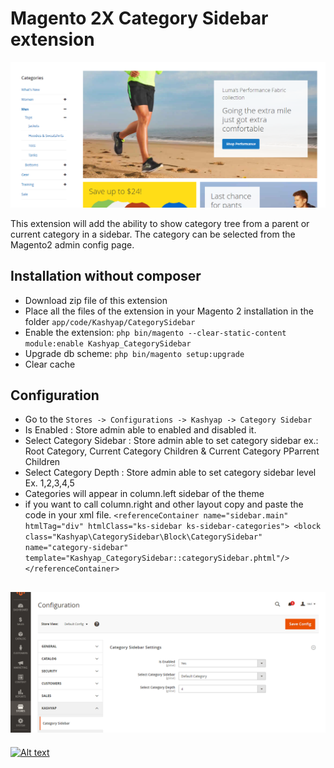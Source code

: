 # Magento 2X Category Sidebar extension
![Alt text](header.png?raw=true "Magento2 Category Sidebar")

This extension will add the ability to show category tree from a parent or current category in a sidebar. The category can be selected from the Magento2 admin config page.

## Installation without composer
* Download zip file of this extension
* Place all the files of the extension in your Magento 2 installation in the folder `app/code/Kashyap/CategorySidebar`
* Enable the extension: `php bin/magento --clear-static-content module:enable Kashyap_CategorySidebar`
* Upgrade db scheme: `php bin/magento setup:upgrade`
* Clear cache

## Configuration
* Go to the `Stores -> Configurations -> Kashyap -> Category Sidebar`
* Is Enabled : Store admin able to enabled and disabled it.
* Select Category Sidebar : Store admin able to set category sidebar ex.: Root Category, Current Category Children & Current Category PParrent Children
* Select Category Depth : Store admin able to set category sidebar level Ex. 1,2,3,4,5
* Categories will appear in column.left sidebar of the theme
* if you want to call column.right and other layout copy and paste the code in your xml file.
 `<referenceContainer name="sidebar.main" htmlTag="div" htmlClass="ks-sidebar ks-sidebar-categories">
            <block class="Kashyap\CategorySidebar\Block\CategorySidebar" name="category-sidebar" template="Kashyap_CategorySidebar::categorySidebar.phtml"/>
        </referenceContainer>`

![Alt text](Config.png?raw=true "Magento2 Category Sidebar Configuration")
---
[![Alt text](https://www.kashyapsoftware.com/pub/media/logo/stores/1/ks_logo.png "kashyapsoftware.com")](https://www.kashyapsoftware.com/)
